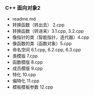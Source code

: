 ### C++ 面向对象2



- readme.md
- 转换函数（转出去） 2.cpp
- 转换函数（转进来）3.1.cpp, 3.2.cpp
- 像指针的类（智能指针，迭代器）4.cpp
- 像函数的类（函数对象）5.cpp
- 命名空间 6.1.cpp, 6.2.cpp, 6.3.cpp
- 类模版 7.cpp
- 函数模版 8.cpp
- 成员模版 9.cpp
- 特化 10.cpp
- 偏特化 11.cpp
- 模板模板参数 12.cpp

